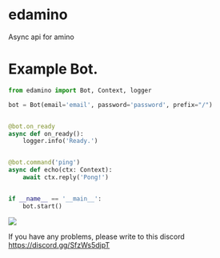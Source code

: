 # edamino
Async api for amino


# Example Bot.
```py
from edamino import Bot, Context, logger

bot = Bot(email='email', password='password', prefix="/")


@bot.on_ready
async def on_ready():
    logger.info('Ready.')


@bot.command('ping')
async def echo(ctx: Context):
    await ctx.reply('Pong!')


if __name__ == '__main__':
    bot.start()
```
![](http://pa1.narvii.com/8168/a50b17297b87ef1269b1631ff409f99ea8cd3570r1-428-599_00.gif)

If you have any problems, please write to this discord https://discord.gg/SfzWs5djpT
